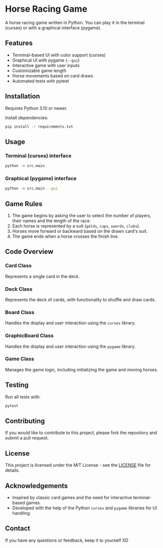 # Horse Racing Game

A horse racing game written in Python. You can play it in the terminal (curses) or with a graphical interface (pygame).

## Features

- Terminal-based UI with color support (curses)
- Graphical UI with pygame (`--gui`)
- Interactive game with user inputs
- Customizable game length
- Horse movements based on card draws
- Automated tests with pytest

## Installation

Requires Python 3.10 or newer.

Install dependencies:

```bash
pip install -r requirements.txt
```

## Usage

### Terminal (curses) interface

```bash
python -m src.main
```

### Graphical (pygame) interface

```bash
python -m src.main --gui
```

## Game Rules

1. The game begins by asking the user to select the number of players, their names and the length of the race.
2. Each horse is represented by a suit (`golds`, `cups`, `swords`, `clubs`).
3. Horses move forward or backward based on the drawn card's suit.
4. The game ends when a horse crosses the finish line.

## Code Overview

### Card Class

Represents a single card in the deck.

### Deck Class

Represents the deck of cards, with functionality to shuffle and draw cards.

### Board Class

Handles the display and user interaction using the `curses` library.

### GraphicBoard Class

Handles the display and user interaction using the `pygame` library.

### Game Class

Manages the game logic, including initializing the game and moving horses.

## Testing

Run all tests with:

```bash
pytest
```

## Contributing

If you would like to contribute to this project, please fork the repository and submit a pull request.

## License

This project is licensed under the MIT License - see the [LICENSE](LICENSE) file for details.

## Acknowledgements

- Inspired by classic card games and the need for interactive terminal-based games.
- Developed with the help of the Python `curses` and `pygame` libraries for UI handling.

## Contact

If you have any questions or feedback, keep it to yourself XD
